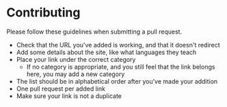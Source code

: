 # Contributing

Please follow these guidelines when submitting a pull request.

- Check that the URL you've added is working, and that it doesn't redirect
- Add some details about the site, like what languages they teach
- Place your link under the correct category
  - If no category is appropriate, and you still feel that the link belongs here, you may add a new category
- The list should be in alphabetical order after you've made your addition
- One pull request per added link
- Make sure your link is not a duplicate